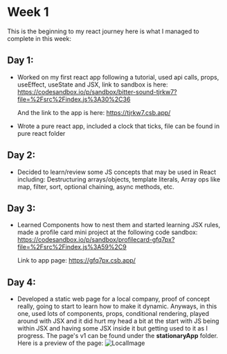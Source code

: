 # Week 1

This is the beginning to my react journey here is what I managed to complete in this week:

## Day 1:
- Worked on my first react app following a tutorial, used api calls, props, useEffect, useState and JSX, link to sandbox is here:
https://codesandbox.io/p/sandbox/bitter-sound-tjrkw7?file=%2Fsrc%2Findex.js%3A30%2C36

  And the link to the app is here:
  https://tjrkw7.csb.app/

- Wrote a pure react app, included a clock that ticks, file can be found in pure react folder

## Day 2:
- Decided to learn/review some JS concepts that may be used in React including: Destructuring arrays/objects, template literals, Array ops like map, filter, sort, optional chaining, async methods, etc.

## Day 3:
- Learned Components how to nest them and started learning JSX rules, made a profile card mini project at the following code sandbox:
  https://codesandbox.io/p/sandbox/profilecard-gfq7px?file=%2Fsrc%2Findex.js%3A59%2C9

  Link to app page:
  https://gfq7px.csb.app/

## Day 4:
- Developed a static web page for a local company, proof of concept really, going to start to learn how to make it dynamic. Anyways, in this one, used lots of components, props, conditional rendering, played around with JSX and it did hurt my head a bit at the start with JS being within JSX and having some JSX inside it but getting used to it as I progress. The page's v1 can be found under the **stationaryApp** folder. Here is a preview of the page:
  ![LocalImage](reactJourney/week1/stationaryApp/ggdss.png)
